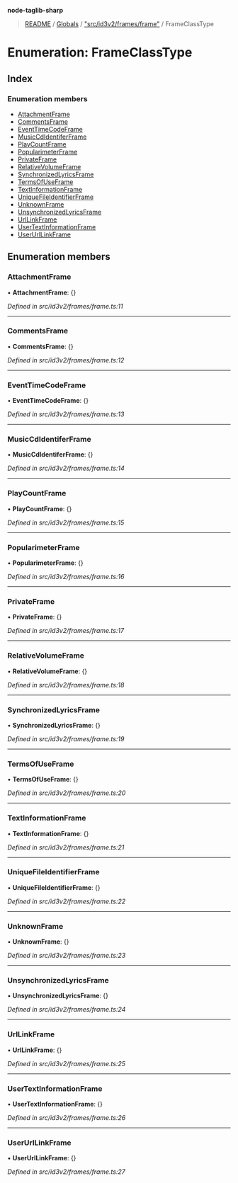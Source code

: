 **node-taglib-sharp**

> [README](../README.md) / [Globals](../globals.md) / ["src/id3v2/frames/frame"](../modules/_src_id3v2_frames_frame_.md) / FrameClassType

# Enumeration: FrameClassType

## Index

### Enumeration members

* [AttachmentFrame](_src_id3v2_frames_frame_.frameclasstype.md#attachmentframe)
* [CommentsFrame](_src_id3v2_frames_frame_.frameclasstype.md#commentsframe)
* [EventTimeCodeFrame](_src_id3v2_frames_frame_.frameclasstype.md#eventtimecodeframe)
* [MusicCdIdentiferFrame](_src_id3v2_frames_frame_.frameclasstype.md#musiccdidentiferframe)
* [PlayCountFrame](_src_id3v2_frames_frame_.frameclasstype.md#playcountframe)
* [PopularimeterFrame](_src_id3v2_frames_frame_.frameclasstype.md#popularimeterframe)
* [PrivateFrame](_src_id3v2_frames_frame_.frameclasstype.md#privateframe)
* [RelativeVolumeFrame](_src_id3v2_frames_frame_.frameclasstype.md#relativevolumeframe)
* [SynchronizedLyricsFrame](_src_id3v2_frames_frame_.frameclasstype.md#synchronizedlyricsframe)
* [TermsOfUseFrame](_src_id3v2_frames_frame_.frameclasstype.md#termsofuseframe)
* [TextInformationFrame](_src_id3v2_frames_frame_.frameclasstype.md#textinformationframe)
* [UniqueFileIdentifierFrame](_src_id3v2_frames_frame_.frameclasstype.md#uniquefileidentifierframe)
* [UnknownFrame](_src_id3v2_frames_frame_.frameclasstype.md#unknownframe)
* [UnsynchronizedLyricsFrame](_src_id3v2_frames_frame_.frameclasstype.md#unsynchronizedlyricsframe)
* [UrlLinkFrame](_src_id3v2_frames_frame_.frameclasstype.md#urllinkframe)
* [UserTextInformationFrame](_src_id3v2_frames_frame_.frameclasstype.md#usertextinformationframe)
* [UserUrlLinkFrame](_src_id3v2_frames_frame_.frameclasstype.md#userurllinkframe)

## Enumeration members

### AttachmentFrame

•  **AttachmentFrame**: {}

*Defined in src/id3v2/frames/frame.ts:11*

___

### CommentsFrame

•  **CommentsFrame**: {}

*Defined in src/id3v2/frames/frame.ts:12*

___

### EventTimeCodeFrame

•  **EventTimeCodeFrame**: {}

*Defined in src/id3v2/frames/frame.ts:13*

___

### MusicCdIdentiferFrame

•  **MusicCdIdentiferFrame**: {}

*Defined in src/id3v2/frames/frame.ts:14*

___

### PlayCountFrame

•  **PlayCountFrame**: {}

*Defined in src/id3v2/frames/frame.ts:15*

___

### PopularimeterFrame

•  **PopularimeterFrame**: {}

*Defined in src/id3v2/frames/frame.ts:16*

___

### PrivateFrame

•  **PrivateFrame**: {}

*Defined in src/id3v2/frames/frame.ts:17*

___

### RelativeVolumeFrame

•  **RelativeVolumeFrame**: {}

*Defined in src/id3v2/frames/frame.ts:18*

___

### SynchronizedLyricsFrame

•  **SynchronizedLyricsFrame**: {}

*Defined in src/id3v2/frames/frame.ts:19*

___

### TermsOfUseFrame

•  **TermsOfUseFrame**: {}

*Defined in src/id3v2/frames/frame.ts:20*

___

### TextInformationFrame

•  **TextInformationFrame**: {}

*Defined in src/id3v2/frames/frame.ts:21*

___

### UniqueFileIdentifierFrame

•  **UniqueFileIdentifierFrame**: {}

*Defined in src/id3v2/frames/frame.ts:22*

___

### UnknownFrame

•  **UnknownFrame**: {}

*Defined in src/id3v2/frames/frame.ts:23*

___

### UnsynchronizedLyricsFrame

•  **UnsynchronizedLyricsFrame**: {}

*Defined in src/id3v2/frames/frame.ts:24*

___

### UrlLinkFrame

•  **UrlLinkFrame**: {}

*Defined in src/id3v2/frames/frame.ts:25*

___

### UserTextInformationFrame

•  **UserTextInformationFrame**: {}

*Defined in src/id3v2/frames/frame.ts:26*

___

### UserUrlLinkFrame

•  **UserUrlLinkFrame**: {}

*Defined in src/id3v2/frames/frame.ts:27*
